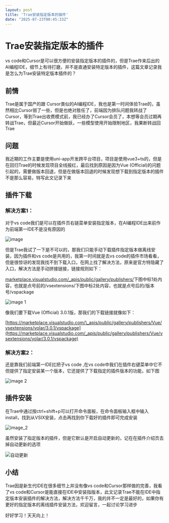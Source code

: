 ```yaml
---
layout: post
title: 'Trae安装指定版本的插件'
date: "2025-07-23T00:45:33Z"
---
```

Trae安装指定版本的插件
=============

vs code和Cursor是可以很方便的安装指定版本的插件的，但是Trae作来后出的AI编程IDE，细节上有待打磨，并不是直通安装特定版本的插件，这篇文章记录我是怎么为Trae安装特定版本插件的？

**前情**
------

Trae是属于国产的跟 Cursor类似的AI编程IDE，我也是第一时间体验Trae的，虽然相比Cursor弱了一些，但是也绝对胜任了，前端因为排队问题我转战了Cursor，等到Trae出收费模式前，我已经办了Cursor会员了，本想等会员过期再转战Trae，但最近Cursor开始做妖，一些模型使用开始限制地区，我果断转战回Trae

问题
--

我近期的工作主要是使用uni-app开发跨平台项目，项目是使用vue3+ts的，但是在回归Trae的时候发现项目全线报红，最后找到原因是因为Vue (Official)的问题引起的，需要做版本回退，但是在做版本回退的时候发现想下载到指定版本的插件不是那么容易，特写此文记录下来

插件下载
----

### 解决方案1：

对于vs code我们是可以在插件页右链菜单安装指定版本，在AI编程IDE出来前作为前端第一IDE不是没有原因的

![image](https://img2024.cnblogs.com/blog/685637/202507/685637-20250722205307139-219301212.png)

但是Trae我试了一下是不可以的，那我们只能手动下载插件指定版本做离线安装，因为插件和vs code是共用的，我第一时间就是去vs code的插件市场看看，但是很惊讶的发现我找不到下载入口，在网上找了解决方法，原来是官方特隐藏了入口，解决方法是手动拼接链接，链接规则如下：

[marketplace.visualstudio.com/\_apis/public/gallery/publishers/](http://marketplace.visualstudio.com/_apis/public/gallery/publishers/gh)下图中标1处内容，也就是点号前的/vsextensions/下图中标2处内容，也就是点号后的/版本号/vspackage

![image 1](https://img2024.cnblogs.com/blog/685637/202507/685637-20250722205324738-8574792.png)

像我们要下载Vue (Official) 3.0.1版，那我们的下载链接就像如下：

[https://marketplace.visualstudio.com/\_apis/public/gallery/publishers/Vue/vsextensions/volar/3.0.1/vspackage](https://marketplace.visualstudio.com/_apis/public/gallery/publishers/Vue/vsextensions/volar/3.0.1/vspackage)

### 解决方案2：

还是靠我们前端第一IDE扛把子vs code ,在vs code中我们在插件右键菜单中它不但提供了指定安装某一个版本，它还提供了下载指定的插件版本的功能，如下图

![image 2](https://img2024.cnblogs.com/blog/685637/202507/685637-20250722205342753-512547149.png)

插件安装
----

在Trae中通过按ctrl+shift+p可以打开命令面板，在命令面板输入框中输入install，找到从VSIX安装，点击再找到你下载好的插件即可完成安装

![image_2](https://img2024.cnblogs.com/blog/685637/202507/685637-20250722205354668-158750987.png)

虽然安装了指定版本的插件，但是它默认是开启自动更新的，记在在插件介绍页去掉自动更新的选项

![自动更新](https://img2024.cnblogs.com/blog/685637/202507/685637-20250722205406009-1102193746.png)

小结
--

Trae因是新生代IDE在很多细节上并没有像vs code和Cursor那样做的完善，我看了vs code和Cursor是能直接在IDE中安装指版本，此文记录Trae不能在IDE中指定版本安装插件的解决方法，解决方法千千万，我的并不一定是最好的，如果你有更好的指定版本的离线插件安装方法，欢迎留言，一起讨论学习进步

好好学习！天天向上！